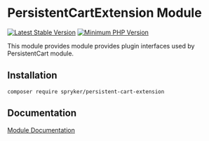 # PersistentCartExtension Module
[![Latest Stable Version](https://poser.pugx.org/spryker/persistent-cart-extension/v/stable.svg)](https://packagist.org/packages/spryker/persistent-cart-extension)
[![Minimum PHP Version](https://img.shields.io/badge/php-%3E%3D%207.4-8892BF.svg)](https://php.net/)

This module provides module provides plugin interfaces used by PersistentCart module.

## Installation

```
composer require spryker/persistent-cart-extension
```

## Documentation

[Module Documentation](https://docs.spryker.com)
